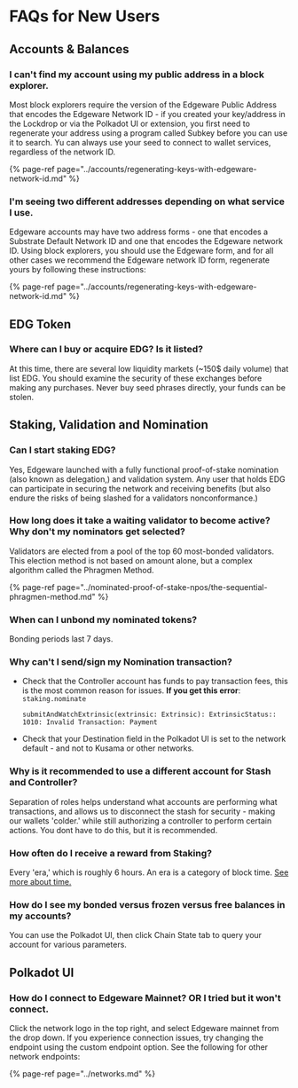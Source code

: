 # FAQs for New Users

## Accounts & Balances

### I can't find my account using my public address in a block explorer.

Most block explorers require the version of the Edgeware Public Address that encodes the Edgeware Network ID - if you created your key/address in the Lockdrop or via the Polkadot UI or extension, you first need to regenerate your address using a program called Subkey before you can use it to search. Yu can always use your seed to connect to wallet services, regardless of the network ID. 

{% page-ref page="../accounts/regenerating-keys-with-edgeware-network-id.md" %}

### I'm seeing two different addresses depending on what service I use.

Edgeware accounts may have two address forms - one that encodes a Substrate Default Network ID and one that encodes the Edgeware network ID. Using block explorers, you should use the Edgeware form, and for all other cases we recommend the Edgeware network ID form, regenerate yours by following these instructions:

{% page-ref page="../accounts/regenerating-keys-with-edgeware-network-id.md" %}



## EDG Token

### Where can I buy or acquire EDG? Is it listed?

At this time, there are several low liquidity markets \(~150$ daily volume\) that list EDG. You should examine the security of these exchanges before making any purchases. Never buy seed phrases directly, your funds can be stolen. 

## Staking, Validation and Nomination

### Can I start staking EDG?

Yes, Edgeware launched with a fully functional proof-of-stake nomination \(also known as delegation,\) and validation system. Any user that holds EDG can participate in securing the network and receiving benefits \(but also endure the risks of being slashed for a validators nonconformance.\)

### How long does it take a waiting validator to become active? Why don't my nominators get selected?

Validators are elected from a pool of the top 60 most-bonded validators. This election method is not based on amount alone, but a complex algorithm called the Phragmen Method.

{% page-ref page="../nominated-proof-of-stake-npos/the-sequential-phragmen-method.md" %}

### **When can I unbond my nominated tokens?**

Bonding periods last 7 days.

### Why can't I send/sign my Nomination transaction? 

* Check that the Controller account has funds to pay transaction fees, this is the most common reason for issues. **If you get this error**: `staking.nominate`

  `submitAndWatchExtrinsic(extrinsic: Extrinsic): ExtrinsicStatus:: 1010: Invalid Transaction: Payment`

* Check that your Destination field in the Polkadot UI is set to the network default - and not to Kusama or other networks. 

### Why is it recommended to use a different account for Stash and Controller?

Separation of roles helps understand what accounts are performing what transactions, and allows us to disconnect the stash for security - making our wallets 'colder.' while still authorizing a controller to perform certain actions. You dont have to do this, but it is recommended.



### How often do I receive a reward from Staking?

Every 'era,' which is roughly  6 hours. An era is a category of block time.  [See more about time.](https://docs.edgewa.re/understanding-edgeware/network-parameters)



### How do I see my bonded versus frozen versus free balances in my accounts?

You can use the Polkadot UI, then click Chain State tab to query your account for various parameters.  

## Polkadot UI

### How do I connect to Edgeware Mainnet? OR I tried but it won't connect.

Click the network logo in the top right, and select Edgeware mainnet from the drop down. If you experience connection issues, try changing the endpoint using the custom endpoint option. See the following for other network endpoints:

{% page-ref page="../networks.md" %}



